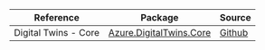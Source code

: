 | Reference | Package | Source |
|---|---|---|
|Digital Twins - Core|[Azure.DigitalTwins.Core](https://www.nuget.org/packages/Azure.DigitalTwins.Core)|[Github](https://github.com/Azure/azure-sdk-for-net/blob/main/sdk/digitaltwins/Azure.DigitalTwins.Core)|
